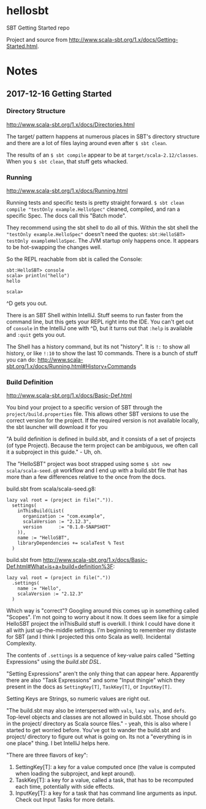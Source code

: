 # hellosbt
SBT Getting Started repo

Project and source from http://www.scala-sbt.org/1.x/docs/Getting-Started.html.

# Notes

## 2017-12-16 Getting Started

### Directory Structure

http://www.scala-sbt.org/1.x/docs/Directories.html

The target/ pattern happens at numerous places in SBT's directory structure and there are a lot of files laying around
even after `$ sbt clean`.

The results of an `$ sbt compile` appear to be at `target/scala-2.12/classes`.  When you `$ sbt clean`, that stuff gets
whacked.

### Running

http://www.scala-sbt.org/1.x/docs/Running.html

Running tests and specific tests is pretty straight forward.  `$ sbt clean compile "testOnly example.HelloSpec"`
cleaned, compiled, and ran a specific Spec.  The docs call this "Batch mode".

They recommend using the sbt shell to do all of this.  Within the sbt shell the `"testOnly example.HelloSpec"` doesn't
need the quotes:  `sbt:HelloSBT> testOnly exampleHelloSpec`.  The JVM startup only happens once.  It appears to be
hot-swapping the changes well.

So the REPL reachable from sbt is called the Console:

    sbt:HelloSBT> console
    scala> println("hello")
    hello

    scala>

^D gets you out.

There is an SBT Shell within IntelliJ.  Stuff seems to run faster from the command line, but this gets your REPL right
into the IDE.  You can't get out of `console` in the IntelliJ one with ^D, but it turns out that `:help` is available
and `:quit` gets you out.

The Shell has a history command, but its not "history".  It is `!:` to show all history, or like `!:10` to show the last
10 commands.  There is a bunch of stuff you can do:  http://www.scala-sbt.org/1.x/docs/Running.html#History+Commands

### Build Definition

http://www.scala-sbt.org/1.x/docs/Basic-Def.html

You bind your project to a specific version of SBT through the `project/build.properties` file.  This allows other
SBT versions to use the correct version for the project.  If the required version is not available locally, the sbt
launcher will download it for you

"A build definition is defined in build.sbt, and it consists of a set of projects (of type Project). Because the term
project can be ambiguous, we often call it a subproject in this guide." - Uh, oh.

The "HelloSBT" project was boot strapped using some `$ sbt new scala/scala-seed.g8` workflow and I end up with a
build.sbt file that has more than a few differences relative to the once from the docs.

build.sbt from scala/scala-seed.g8:
```
lazy val root = (project in file(".")).
  settings(
    inThisBuild(List(
      organization := "com.example",
      scalaVersion := "2.12.3",
      version      := "0.1.0-SNAPSHOT"
    )),
    name := "HelloSBT",
    libraryDependencies += scalaTest % Test
  )
```

build.sbt from http://www.scala-sbt.org/1.x/docs/Basic-Def.html#What+is+a+build+definition%3F:
```
lazy val root = (project in file("."))
  .settings(
    name := "Hello",
    scalaVersion := "2.12.3"
  )
```

Which way is "correct"?  Googling around this comes up in something called "Scopes".  I'm not going to worry about it
now.  It does seem like for a simple HelloSBT project the inThisBuild stuff is overkill.  I think I could have done it
all with just up-the-middle settings.  I'm beginning to remember my distaste for SBT (and I think I projected this onto
Scala as well).  Incidental Complexity.

The contents of `.settings` is a sequence of key-value pairs called "Setting Expressions" using the *build.sbt DSL*.

"Setting Expressions" aren't the only thing that can appear here.  Apparently there are also "Task Expressions" and
some "Input thingie" which they present in the docs as `SettingKey[T]`, `TaskKey[T]`, or `InputKey[T]`.

Setting Keys are Strings, so numeric values are right out.

"The build.sbt may also be interspersed with `vals`, `lazy vals`, and `defs`.  Top-level objects and classes are not
allowed in build.sbt.  Those should go in the project/ directory as Scala source files." - yeah, this is also where I
started to get worried before.  You've got to wander the build.sbt and project/ directory to figure out what is going
on.  Its not a "everything is in one place" thing.  I bet IntelliJ helps here.

"There are three flavors of key":

1. SettingKey[T]: a key for a value computed once (the value is computed when loading the subproject, and kept around).
1. TaskKey[T]: a key for a value, called a task, that has to be recomputed each time, potentially with side effects.
1. InputKey[T]: a key for a task that has command line arguments as input. Check out Input Tasks for more details.